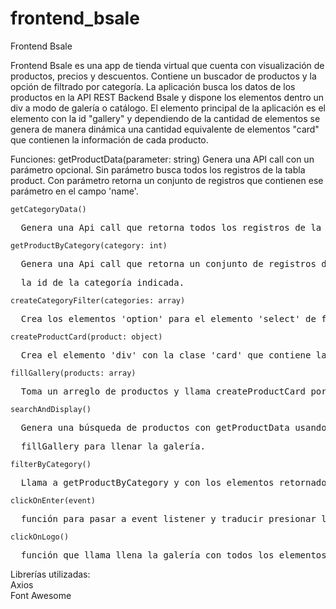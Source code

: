 # frontend_bsale
Frontend Bsale

Frontend Bsale es una app de tienda virtual que cuenta con visualización de productos, precios y descuentos.
Contiene un buscador de productos y la opción de filtrado por categoría.
La aplicación busca los datos de los productos en la API REST Backend Bsale y dispone los elementos dentro un div a modo de galería o catálogo.  El elemento principal de la aplicación es el elemento con la id "gallery" y dependiendo de la cantidad de elementos se genera de manera dinámica una cantidad equivalente de elementos "card" que contienen la información de cada producto.

Funciones:
getProductData(parameter:  string)
Genera una API call con un parámetro opcional. Sin parámetro busca todos los registros de la tabla product.
Con parámetro retorna un conjunto de registros que contienen ese parámetro en el campo 'name'.

```getCategoryData()```<br />
<pre>  Genera una Api call que retorna todos los registros de la tabla 'category'.</pre>

```getProductByCategory(category: int)```<br />
<pre>  Genera una Api call que retorna un conjunto de registros de la tabla 'product' que contienen </pre>
<pre>  la id de la categoría indicada.</pre>

```createCategoryFilter(categories: array)```<br />
<pre>  Crea los elementos 'option' para el elemento 'select' de filtrado por categorías.</pre>

```createProductCard(product: object)```<br />
<pre>  Crea el elemento 'div' con la clase 'card' que contiene la informacion de los productos.</pre>

```fillGallery(products: array)```<br />
<pre>  Toma un arreglo de productos y llama createProductCard por cada elemento para llenar la galería.</pre>

```searchAndDisplay()```<br />
<pre>  Genera una búsqueda de productos con getProductData usando el parámetro opcional y luego llama a</pre>
<pre>  fillGallery para llenar la galería.</pre>

```filterByCategory()```<br />
<pre>  Llama a getProductByCategory y con los elementos retornados usa fillGallery para llenar la galería</pre>

```clickOnEnter(event)```<br /> 
<pre>  función para pasar a event listener y traducir presionar la tecla enter a "click"</pre>

```clickOnLogo()```<br />
<pre>  función que llama llena la galería con todos los elementos de la tabla "product" al hacer clic en el logo de la   aplicación</pre>

Librerías utilizadas:<br />
Axios<br />
Font Awesome